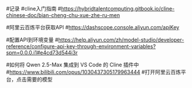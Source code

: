#记录
#cline入门指南
#https://hybridtalentcomputing.gitbook.io/cline-chinese-doc/bian-cheng-chu-xue-zhe-ru-men 

#阿里云百炼平台获取API
#https://dashscope.console.aliyun.com/apiKey

#配置API到环境变量
#https://help.aliyun.com/zh/model-studio/developer-reference/configure-api-key-through-environment-variables?spm=0.0.0.i1#e4cd73d544i3r

#如何将 Qwen 2.5-Max 集成到 VS Code 的 Cline 插件中
#https://www.bilibili.com/opus/1030437305179963444
#打开阿里云百炼平台，点击需要的模型